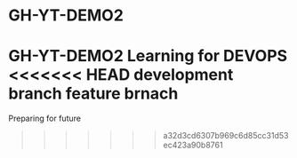 # GH-YT-DEMO2
GH-YT-DEMO2
Learning for DEVOPS
<<<<<<< HEAD
development branch
feature brnach
=======
Preparing for future

>>>>>>> a32d3cd6307b969c6d85cc31d53ec423a90b8761
